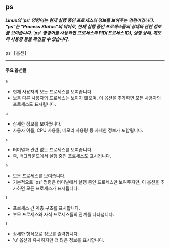 ## ps
##### Linux의 'ps' 명령어는 현재 실행 중인 프로세스의 정보를 보여주는 명령어입니다. "ps"는 "Process Status"의 약어로, 현재 실행 중인 프로세스들의 상태와 관련 정보를 보여줍니다. 'ps' 명령어를 사용하면 프로세스의 PID(프로세스 ID), 실행 상태, 메모리 사용량 등을 확인할 수 있습니다.
<pre>
ps [옵션]
</pre>
___
#### 주요 옵션들

`a`
- 현재 사용자의 모든 프로세스를 보여줍니다.
- 보통 다른 사용자의 프로세스는 보이지 않으며, 이 옵션을 추가하면 모든 사용자의 프로세스도 표시됩니다.

`u`
- 상세한 정보를 보여줍니다.
- 사용자 이름, CPU 사용률, 메모리 사용량 등 자세한 정보가 포함됩니다.

`x`
- 터미널과 관련 없는 프로세스를 보여줍니다.
- 즉, 백그라운드에서 실행 중인 프로세스도 표시됩니다.

`e`
- 모든 프로세스를 보여줍니다.
- 기본적으로 'ps' 명령은 터미널에서 실행 중인 프로세스만 보여주지만, 이 옵션을 추가하면 모든 프로세스가 표시됩니다.

`f`
- 프로세스 간 계층 구조를 표시합니다.
- 부모 프로세스와 자식 프로세스들의 관계를 나타냅니다.

`l`
- 상세한 형식으로 정보를 출력합니다.
- 'u' 옵션과 유사하지만 더 많은 정보를 표시합니다.
